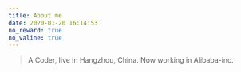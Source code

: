 ```yaml
---
title: About me
date: 2020-01-20 16:14:53
no_reward: true
no_valine: true
---
```


> A Coder, live in Hangzhou, China.
> Now working in Alibaba-inc.
